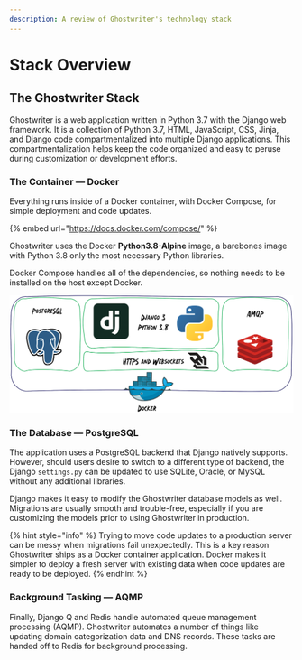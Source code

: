 ```yaml
---
description: A review of Ghostwriter's technology stack
---
```


# Stack Overview

## The Ghostwriter Stack

Ghostwriter is a web application written in Python 3.7 with the Django web framework. It is a collection of Python 3.7, HTML, JavaScript, CSS, Jinja, and Django code compartmentalized into multiple Django applications. This compartmentalization helps keep the code organized and easy to peruse during customization or development efforts.

### The Container — Docker

Everything runs inside of a Docker container, with Docker Compose, for simple deployment and code updates.

{% embed url="https://docs.docker.com/compose/" %}

Ghostwriter uses the Docker **Python3.8-Alpine** image, a barebones image with Python 3.8 only the most necessary Python libraries.

Docker Compose handles all of the dependencies, so nothing needs to be installed on the host except Docker.

![Anatomy of the Docker Container for Ghostwriter](../../.gitbook/assets/image%20%2830%29.png)

### The Database — PostgreSQL

The application uses a PostgreSQL backend that Django natively supports. However, should users desire to switch to a different type of backend, the Django `settings.py` can be updated to use SQLite, Oracle, or MySQL without any additional libraries.

Django makes it easy to modify the Ghostwriter database models as well. Migrations are usually smooth and trouble-free, especially if you are customizing the models prior to using Ghostwriter in production.

{% hint style="info" %}
Trying to move code updates to a production server can be messy when migrations fail unexpectedly. This is a key reason Ghostwriter ships as a Docker container application. Docker makes it simpler to deploy a fresh server with existing data when code updates are ready to be deployed.
{% endhint %}

### Background Tasking — AQMP

Finally, Django Q and Redis handle automated queue management processing \(AQMP\). Ghostwriter automates a number of things like updating domain categorization data and DNS records. These tasks are handed off to Redis for background processing.

